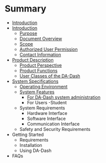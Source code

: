 # Summary

* [Introduction](README.md)
* [Introduction](part1/readme.md)
   * [Purpose](part1/purpose.md)
   * [Document Overview](part1/docover.md)
   * [Scope](part1/scope.md)
   * [Authorized User Permission](part1/authorized_user_permission.md)
   * [Contact Information](part1/contact_information.md)
* [Product Description](part2/product_descripiton.md)
   * [Product Perspective](part2/product_perspective.md)
   * [Product Functions](part2/README.md#tools)
   * [User Classes of the DA-Dash](part2/user_classes_of_the_da-dash.md)
* [System Specifications](part3/systemspecificationsmd.md)
   * [Operating Environment](operating_environment.md)
   * [System Features](part3/systemfeatures.md)
       * [For DA-Dash system administration](for_da-dash_system_administration.md)
       * For Users -Student
   * System Requirements
       * Hardware Interface
       * Software Interface
       * Communication Interface
   * Safety and Security Requirements
* Getting Started
   * Requirements
   * Installation
   * Using DA-Dash
* FAQs

